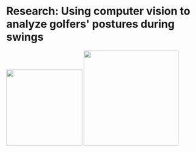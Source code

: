 # Research: Using computer vision to analyze golfers' postures during swings

<img src="https://github.com/user-attachments/assets/54c9e5ef-4fa7-4d7d-b0a6-fdfada0219e0" width="200">

<img src="https://github.com/user-attachments/assets/91edbad4-aeea-4a1f-afc0-c231287d336f" width="250">



